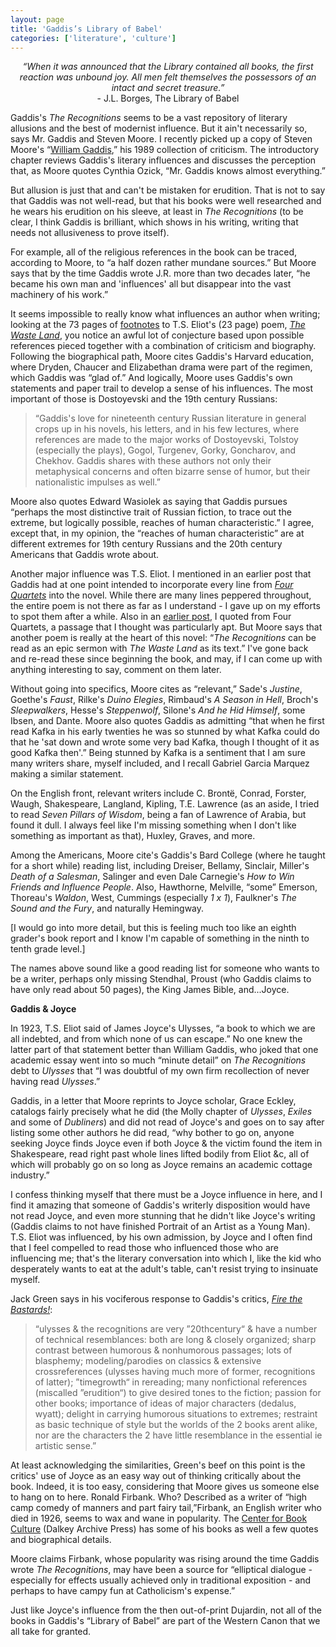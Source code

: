 ```yaml
---
layout: page
title: 'Gaddis’s Library of Babel'
categories: ['literature', 'culture']
---
```

<p style="text-align:center">
<em>&#8220;When it was announced that the Library contained all books, the first reaction was unbound joy. All men felt themselves the possessors of an intact and secret treasure.&#8221;</em>
<br />- J.L. Borges, The Library of Babel
</p><p>
Gaddis's <em>The Recognitions</em> seems to be a vast repository of literary allusions and the best of modernist influence. But it ain't necessarily so, says Mr. Gaddis and Steven Moore. I recently picked up a copy of Steven Moore's &#8220;<a href="http://www.amazon.com/exec/obidos/tg/detail/-/080577534X/bookenompolic-20" target="_blank" title="William Gaddis">William Gaddis</a>,&#8221; his 1989 collection of criticism. The introductory chapter reviews Gaddis's literary influences and discusses the perception that, as Moore quotes Cynthia Ozick, &#8220;Mr. Gaddis knows almost everything.&#8221;
</p><p>
But allusion is just that and can't be mistaken for erudition. That is not to say that Gaddis was not well-read, but that his books were well researched and he wears his erudition on his sleeve, at least in <em>The Recognitions</em> (to be clear, I think Gaddis is brilliant, which shows in his writing, writing that needs not allusiveness to prove itself).
</p><p>
For example, all of the religious references in the book can be traced, according to Moore, to &#8220;a half dozen rather mundane sources.&#8221; But Moore says that by the time Gaddis wrote J.R. more than two decades later, &#8220;he became his own man and 'influences' all but disappear into the vast machinery of his work.&#8221;
</p><p>
It seems impossible to really know what influences an author when writing; looking at the 73 pages of <a href="http://www.amazon.com/exec/obidos/tg/detail/-/0156002612/bookenompolic-20">footnotes</a> to T.S. Eliot's (23 page) poem, <em><a href="http://www.amazon.com/exec/obidos/tg/detail/-/0375759344/bookenompolic-20">The Waste Land</a></em>, you notice an awful lot of conjecture based upon possible references pieced together with a combination of criticism and biography. Following the biographical path, Moore cites Gaddis's Harvard education, where Dryden, Chaucer and Elizabethan drama were part of the regimen, which Gaddis was &#8220;glad of.&#8221; And logically, Moore uses Gaddis's own statements and paper trail to develop a sense of his influences. The most important of those is Dostoyevski and the 19th century Russians:
</p><blockquote>
&#8220;Gaddis's love for nineteenth century Russian literature in general crops up in his novels, his letters, and in his few lectures, where references are made to the major works of Dostoyevski, Tolstoy (especially the plays), Gogol, Turgenev, Gorky, Goncharov, and Chekhov. Gaddis shares with these authors not only their metaphysical concerns and often bizarre sense of humor, but their nationalistic impulses as well.&#8221;
</blockquote><p>
Moore also quotes Edward Wasiolek as saying that Gaddis pursues &#8220;perhaps the most distinctive trait of Russian fiction, to trace out the extreme, but logically possible, reaches of human characteristic.&#8221; I agree, except that, in my opinion, the &#8220;reaches of human characteristic&#8221; are at different extremes for 19th century Russians and the 20th century Americans that Gaddis wrote about.
</p><p>
Another major influence was T.S. Eliot. I mentioned in an earlier post that Gaddis had at one point intended to incorporate every line from <em><a href="http://www.amazon.com/exec/obidos/tg/detail/-/0156332256/bookenompolic-20">Four Quartets</a></em> into the novel. While there are many lines peppered throughout, the entire poem is not there as far as I understand - I gave up on my efforts to spot them after a while. Also in an <a href="http://www.chekhovsmistress.com/2004/11/reading_the_rec.html" title="Chekhov's Mistress on The Recognitions">earlier post</a>, I quoted from Four Quartets, a passage that I thought was particularly apt. But Moore says that another poem is really at the heart of this novel: &#8220;<em>The Recognitions</em> can be read as an epic sermon with <em>The Waste Land</em> as its text.&#8221; I've gone back and re-read these since beginning the book, and may, if I can come up with anything interesting to say, comment on them later.
</p><p>
Without going into specifics, Moore cites as &#8220;relevant,&#8221; Sade's <em>Justine</em>, Goethe's <em>Faust</em>, Rilke's <em>Duino Elegies</em>, Rimbaud's <em>A Season in Hell</em>, Broch's <em>Sleepwalkers</em>, Hesse's <em>Steppenwolf</em>, Silone's <em>And he Hid Himself</em>, some Ibsen, and Dante. Moore also quotes Gaddis as admitting &#8220;that when he first read Kafka in his early twenties he was so stunned by what Kafka could do that he 'sat down and wrote some very bad Kafka, though I thought of it as good Kafka then'.&#8221; Being stunned by Kafka is a sentiment that I am sure many writers share, myself included, and I recall Gabriel Garcia Marquez making a similar statement.
</p><p>
On the English front, relevant writers include C. Bront&#235;, Conrad, Forster, Waugh, Shakespeare, Langland, Kipling, T.E. Lawrence (as an aside, I tried to read <em>Seven Pillars of Wisdom</em>, being a fan of Lawrence of Arabia, but found it dull. I always feel like I'm missing something when I don't like something as important as that), Huxley, Graves, and more.
</p><p>
Among the Americans, Moore cite's Gaddis's Bard College (where he taught for a short while) reading list, including Dreiser, Bellamy, Sinclair, Miller's <em>Death of a Salesman</em>, Salinger and even Dale Carnegie's <em>How to Win Friends and Influence People</em>. Also, Hawthorne, Melville, &#8220;some&#8221; Emerson, Thoreau's <em>Waldon</em>, West, Cummings (especially <em>1 x 1</em>), Faulkner's <em>The Sound and the Fury</em>, and naturally Hemingway.
</p><p>
[I would go into more detail, but this is feeling much too like an eighth grader's book report and I know I'm capable of something in the ninth to tenth grade level.]
</p><p>
The names above sound like a good reading list for someone who wants to be a writer, perhaps only missing Stendhal, Proust (who Gaddis claims to have only read about 50 pages), the King James Bible, and...Joyce.
</p><p>
<strong>Gaddis &amp; Joyce</strong>
</p><p>
In 1923, T.S. Eliot said of James Joyce's Ulysses, &#8220;a book to which we are all indebted, and from which none of us can escape.&#8221; No one knew the latter part of that statement better than William Gaddis, who joked that one academic essay went into so much &#8220;minute detail&#8221; on <em>The Recognitions</em> debt to <em>Ulysses</em> that &#8220;I was doubtful of my own firm recollection of never having read <em>Ulysses</em>.&#8221;
</p><p>
Gaddis, in a letter that Moore reprints to Joyce scholar, Grace Eckley, catalogs fairly precisely what he did (the Molly chapter of <em>Ulysses</em>, <em>Exiles</em> and some of <em>Dubliners</em>) and did not read of Joyce's and goes on to say after listing some other authors he did read, &#8220;why bother to go on, anyone seeking Joyce finds Joyce even if both Joyce &amp; the victim found the item in Shakespeare, read right past whole lines lifted bodily from Eliot &amp;c, all of which will probably go on so long as Joyce remains an academic cottage industry.&#8221;
</p><p>
I confess thinking myself that there must be a Joyce influence in here, and I find it amazing that someone of Gaddis's writerly disposition would have not read Joyce, and even more stunning that he didn't like Joyce's writing (Gaddis claims to not have finished Portrait of an Artist as a Young Man). T.S. Eliot was influenced, by his own admission, by Joyce and I often find that I feel compelled to read those who influenced those who are influencing me; that's the literary conversation into which I, like the kid who desperately wants to eat at the adult's table, can't resist trying to insinuate myself.
</p><p>
Jack Green says in his vociferous response to Gaddis's critics, <em><a href="http://www.nyx.net/~awestrop/ftb/ftb.htm" target="_blank" title="Fire the Bastards!">Fire the Bastards!</a></em>:
</p><blockquote>
&#8220;ulysses &amp; the recognitions are very &#8221;20thcentury&#8220; &amp; have a number of technical resemblances: both are long &amp; closely organized; sharp contrast between humorous &amp; nonhumorous passages; lots of blasphemy; modeling/parodies on classics &amp; extensive crossreferences (ulysses having much more of former, recognitions of latter); &#8221;timegrowth&#8220; in rereading; many nonfictional references (miscalled &#8221;erudition&#8220;) to give desired tones to the fiction; passion for other books; importance of ideas of major characters (dedalus, wyatt); delight in carrying humorous situations to extremes; restraint as basic technique of style but the worlds of the 2 books arent alike, nor are the characters the 2 have little resemblance in the essential ie artistic sense.&#8221;
</blockquote><p>
At least acknowledging the similarities, Green's beef on this point is the critics' use of Joyce as an easy way out of thinking critically about the book. Indeed, it is too easy, considering that Moore gives us someone else to hang on to here. Ronald Firbank. Who? Described as a writer of &#8220;high camp comedy of manners and part fairy tail,&#8221;Firbank, an English writer who died in 1926, seems to wax and wane in popularity. The <a href="http://www.centerforbookculture.org/dalkey/backlist/firbank.html" target="_blank" title="Center for Book Culture">Center for Book Culture</a> (Dalkey Archive Press) has some of his books as well a few quotes and biographical details.
</p><p>
Moore claims Firbank, whose popularity was rising around the time Gaddis wrote <em>The Recognitions</em>, may have been a source for &#8220;elliptical dialogue - especially for effects usually achieved only in traditional exposition - and perhaps to have campy fun at Catholicism's expense.&#8221;
</p><p>
Just like Joyce's influence from the then out-of-print Dujardin, not all of the books in Gaddis's &#8220;Library of Babel&#8221; are part of the Western Canon that we all take for granted.
</p>

